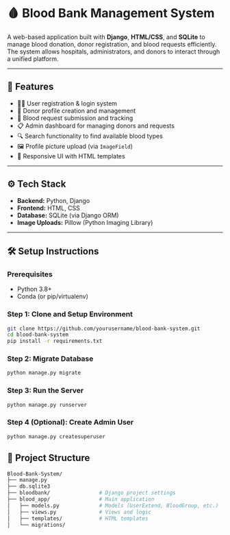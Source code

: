 # 🩸 Blood Bank Management System

A web-based application built with **Django**, **HTML/CSS**, and **SQLite** to manage blood donation, donor registration, and blood requests efficiently. The system allows hospitals, administrators, and donors to interact through a unified platform.

---

## 🚀 Features

- 🧑‍💻 User registration & login system
- 🧾 Donor profile creation and management
- 📄 Blood request submission and tracking
- 📋 Admin dashboard for managing donors and requests
- 🔍 Search functionality to find available blood types
- 🖼️ Profile picture upload (via `ImageField`)
- 🎨 Responsive UI with HTML templates

---

## ⚙️ Tech Stack

- **Backend:** Python, Django
- **Frontend:** HTML, CSS
- **Database:** SQLite (via Django ORM)
- **Image Uploads:** Pillow (Python Imaging Library)

---

## 🛠️ Setup Instructions

### Prerequisites
- Python 3.8+
- Conda (or pip/virtualenv)

### Step 1: Clone and Setup Environment

```bash
git clone https://github.com/yourusername/blood-bank-system.git
cd blood-bank-system
pip install -r requirements.txt
```

### Step 2: Migrate Database

```bash
python manage.py migrate
```

### Step 3: Run the Server

```bash
python manage.py runserver
```

### Step 4 (Optional): Create Admin User

```bash
python manage.py createsuperuser
```

## 📁 Project Structure

```bash
Blood-Bank-System/
├── manage.py
├── db.sqlite3
├── bloodbank/                # Django project settings
├── blood_app/                # Main application
│   ├── models.py             # Models (UserExtend, BloodGroup, etc.)
│   ├── views.py              # Views and logic
│   ├── templates/            # HTML templates
│   └── migrations/
```
